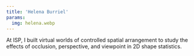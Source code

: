 ```yaml
---
title: 'Helena Burriel'
params:
  img: helena.webp
---
```


At ISP, I built virtual worlds of controlled spatial arrangement to study the effects of occlusion, perspective, and viewpoint in 2D shape statistics.
